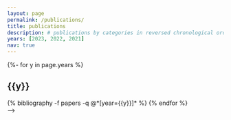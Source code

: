 ```yaml
---
layout: page
permalink: /publications/
title: publications
description: # publications by categories in reversed chronological order. generated by jekyll-scholar.
years: [2023, 2022, 2021]
nav: true
---
```

<div class="publications">

{%- for y in page.years %}
  <h2 class="year">{{y}}</h2>
  {% bibliography -f papers -q @*[year={{y}}]* %}
{% endfor %}

</div> -->
